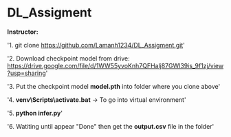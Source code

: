 # DL_Assigment

**Instructor:**

'1. git clone https://github.com/Lamanh1234/DL_Assigment.git'

'2. Download checkpoint model from drive: https://drive.google.com/file/d/1WW55yvoKnh7QFHalj87GWl39is_9f1zj/view?usp=sharing'

'3. Put the checkpoint model **model.pth** into folder where you clone above'

'4. **venv\Scripts\activate.bat**  -> To go into virtual environment'

'5. **python infer.py**'

'6. Watiting until appear "Done" then get the **output.csv** file in the folder'
